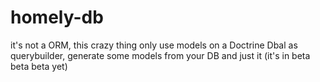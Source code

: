 # homely-db
it's not a ORM, this crazy thing only use models on a Doctrine Dbal as querybuilder, generate some models from your DB and just it (it's in beta beta beta yet)
